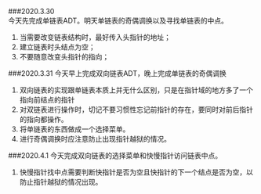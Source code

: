 ###2020.3.30  
今天先完成单链表ADT。明天单链表的奇偶调换以及寻找单链表的中点。  
1. 当需要改变链表结构时，最好传入头指针的地址；  
2.  建立链表时头结点为空；  
3.  不要随意改变头指针的指向；

###2020.3.31
今天早上完成双向链表ADT，晚上完成单链表的奇偶调换    
1. 双向链表的实现跟单链表本质上并无什么区别，只是在指针域的地方多了一个指向前结点的指针   
2. 对双链表进行操作时，切记不要习惯性忘记前指针的存在，要同时对前后指针的指向都操作。  
3. 将单链表的东西做成一个选择菜单。    
4. 进行奇偶调换时应注意防止出现指针越狱的情况。

###2020.4.1
今天完成双向链表的选择菜单和快慢指针访问链表中点。  
1. 快慢指针找中点需要判断快指针是否为空且快指针的下一个结点是否为空，以防止指针越狱的情况出现。
